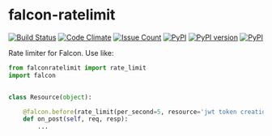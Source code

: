 falcon-ratelimit
========
[![Build Status](https://travis-ci.org/piotrmaslanka/falcon-ratelimit.svg)](https://travis-ci.org/piotrmaslanka/falcon-ratelimit)
[![Code Climate](https://codeclimate.com/github/piotrmaslanka/falcon-ratelimit/badges/gpa.svg)](https://codeclimate.com/github/piotrmaslanka/falcon-ratelimit)
[![Issue Count](https://codeclimate.com/github/piotrmaslanka/falcon-ratelimit/badges/issue_count.svg)](https://codeclimate.com/github/piotrmaslanka/falcon-ratelimit)
[![PyPI](https://img.shields.io/pypi/pyversions/falcon-ratelimit.svg)](https://pypi.python.org/pypi/falcon-ratelimit)
[![PyPI version](https://badge.fury.io/py/falcon-ratelimit.svg)](https://badge.fury.io/py/falcon-ratelimit)
[![PyPI](https://img.shields.io/pypi/implementation/falcon-ratelimit.svg)](https://pypi.python.org/pypi/falcon-ratelimit)

Rate limiter for Falcon. Use like:

```python
from falconratelimit import rate_limit
import falcon


class Resource(object):

    @falcon.before(rate_limit(per_second=5, resource='jwt token creation'))
    def on_post(self, req, resp):
        ...

```
